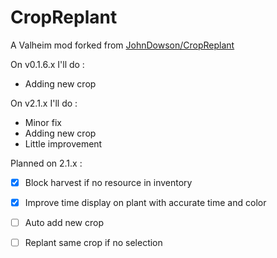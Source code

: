 # CropReplant
A Valheim mod forked from [JohnDowson/CropReplant](https://github.com/JohnDowson/CropReplant)

On v0.1.6.x I'll do :

- Adding new crop

On v2.1.x I'll do :

- Minor fix 
- Adding new crop
- Little improvement



Planned on 2.1.x :

- [x] Block harvest if no resource in inventory
- [x] Improve time display on plant with accurate time and color
- [ ] Auto add new crop

- [ ] Replant same crop if no selection



